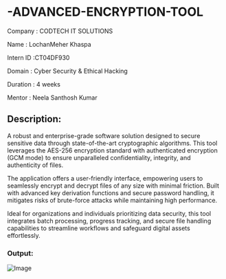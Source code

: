 # -ADVANCED-ENCRYPTION-TOOL
Company : CODTECH IT SOLUTIONS

Name : LochanMeher Khaspa

Intern ID :CT04DF930

Domain : Cyber Security & Ethical Hacking

Duration : 4 weeks

Mentor :  Neela Santhosh Kumar

## Description:
A robust and enterprise-grade software solution designed to secure sensitive data through state-of-the-art cryptographic algorithms. This tool leverages the AES-256 encryption standard with authenticated encryption (GCM mode) to ensure unparalleled confidentiality, integrity, and authenticity of files.

The application offers a user-friendly interface, empowering users to seamlessly encrypt and decrypt files of any size with minimal friction. Built with advanced key derivation functions and secure password handling, it mitigates risks of brute-force attacks while maintaining high performance.

Ideal for organizations and individuals prioritizing data security, this tool integrates batch processing, progress tracking, and secure file handling capabilities to streamline workflows and safeguard digital assets effortlessly.

### Output:
![Image](https://github.com/user-attachments/assets/5a92f815-4eec-4f5d-8667-b12f74ec9373)
